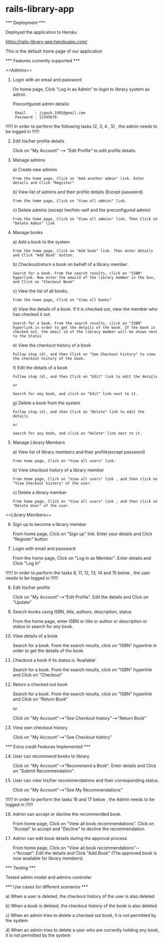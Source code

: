# rails-library-app

*** Deployment ***

Deployed the application to Heroku

https://rails-library-app.herokuapp.com/  

This is the default home page of our application

*** Features currently supported ***

==Admins==

1) Login with an email and password

   On home page, Click "Log in as Admin" to login to library system as admin.

   Preconfgured admin details:

        Email    : jigesh.1992@gmail.com
        Password : 12345678

!!!!!! In order to perform the following tasks (2, 3, 4 , 5) , the admin needs to be logged in !!!!!!

2) Edit his/her profile details

   Click on "My Account" --> "Edit Profile" to edit profile details.

3) Manage admins 

   a) Create new admins

       From the home page, Click on "Add another admin" link. Enter details and Click "Register"
      
   b) View list of admins and their profile details (Except password)

       From the home page, Click on "View all admins" link.

   c) Delete admins (except her/him-self and the preconfigured admin)

       From the home page, Click on "View all admins" link. Then Click on "Delete Admin" link

4) Manage books

   a) Add a book to the system

       From the home page, Click on "Add book" link. Then enter details and Click "Add Book" button.

   b) Checkout/return a book on behalf of a library member

       Search for a book. From the search results, click on "ISBN" hyperlink. Now enter the emaild of the library member in the box, and Click on "Checkout Book"

   c) View the list of all books.

       From the home page, Click on "View all books"

   d) View the details of a book. If it is checked out, view the member who has checked it out.

       Search for a book. From the search results, click on "ISBN" hyperlink in order to get the details of the book. If the book is checked out, the email id of the library member will be shown next to the Status

   e) View the checkout history of a book

       Follow step (d), and then Click on "See Checkout history" to view the checkout history of the book.

   f) Edit the details of a book

       Follow step (d), and then Click on "Edit" link to edit the details

       or 

       Search for any book, and click on "Edit" link next to it.

   g) Delete a book from the system 

       Follow step (d), and then Click on "Delete" link to edit the details

       or 

       Search for any book, and click on "Delete" link next to it.


5) Manage Library Members

   a) View list of library members and their profile(except password)

       From home page, Click on "View all users" link.

   b) View checkout history of a library member

       From home page, Click on "View all users" link , and then click on "View Checkout history" of the user.

   c) Delete a library member

       From home page, Click on "View all users" link , and then click on "Delete User" of the user.


==Library Members==

6) Sign up to become a library member

    From home page, Click on "Sign up" link. Enter your details and Click "Register" button

7) Login with email and password

    From the home page, Click on "Log in as Member". Enter details and Click "Log In"

!!!!!! In order to perform the tasks 8, 11, 12, 13, 14 and 15 below , the user needs to be logged in !!!!!!

8) Edit his/her profile

    Click on "My Account"-->"Edit Profile". Edit the details and Click on "Update"

9) Search books using ISBN, title, authors, description, status

    From the home page, enter ISBN or title or author or description or status to search for any book.

10) View details of a book

    Search for a book. From the search results, click on "ISBN" hyperlink in order to get the details of the book. 

11) Checkout a book if its status is 'Available'

    Search for a book. From the search results, click on "ISBN" hyperlink and Click on "Checkout"

12) Return a checked out book

    Search for a book. From the search results, click on "ISBN" hyperlink and Click on "Return Book"

    or

    Click on "My Account"-->"See Checkout history"-->"Return Book"

13) View own checkout history

    Click on "My Account"-->"See Checkout history"



*** Extra credit Features Implemented ***


14) User can recommend books to library. 

    Click on "My Account"-->"Recommend a Book". Enter details and Click on "Submit Recommendation".

15) User can view his/her recommendations and their corresponding status.

    Click on "My Account"-->"See My Recommendations"

!!!!!! In order to perform the tasks 16 and 17 below , the Admin needs to be logged in !!!!!!

16) Admin can accept or decline the recommended book. 

    From home page, Click on "View all book recommendations". Click on "Accept" to accept and "Decline" to decline the recommendation.

17) Admin can edit book details during the approval process

    From home page, Click on "View all book recommendations"-->"Accept". Edit the details and Click "Add Book"
    (The approved book is now available for library members)


*** Testing ***

Tested admin model and admins controller


*** Use cases for different scenarios ***

a) When a user is deleted, the checkout history of the user is also deleted

b) When a book is deleted, the checkout history of the book is also deleted

c) When an admin tries to delete a checked out book, it is not permitted by the system

d) When an admin tries to delete a user who are currently holding any book, it is not permitted by the system 



